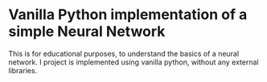# Vanilla Python implementation of a simple Neural Network

This is for educational purposes, to understand the basics of a neural network. 
I project is implemented using vanilla python, without any external libraries.


